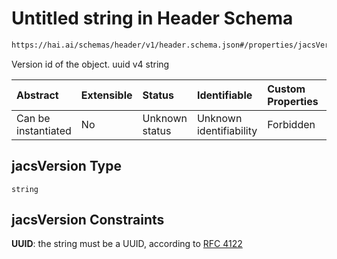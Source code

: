 # Untitled string in Header Schema

```txt
https://hai.ai/schemas/header/v1/header.schema.json#/properties/jacsVersion
```

Version id of the object. uuid v4 string

| Abstract            | Extensible | Status         | Identifiable            | Custom Properties | Additional Properties | Access Restrictions | Defined In                                                                                               |
| :------------------ | :--------- | :------------- | :---------------------- | :---------------- | :-------------------- | :------------------ | :------------------------------------------------------------------------------------------------------- |
| Can be instantiated | No         | Unknown status | Unknown identifiability | Forbidden         | Allowed               | none                | [header.schema.json\*](../../https:/hai.ai/schemas/=./schemas/header.schema.json "open original schema") |

## jacsVersion Type

`string`

## jacsVersion Constraints

**UUID**: the string must be a UUID, according to [RFC 4122](https://tools.ietf.org/html/rfc4122 "check the specification")
